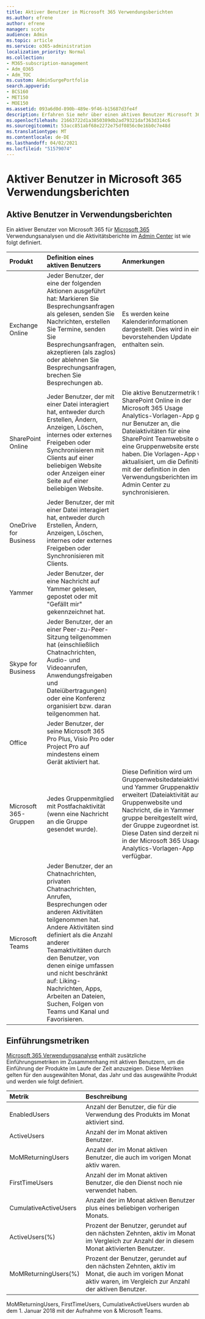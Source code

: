 ```yaml
---
title: Aktiver Benutzer in Microsoft 365 Verwendungsberichten
ms.author: efrene
author: efrene
manager: scotv
audience: Admin
ms.topic: article
ms.service: o365-administration
localization_priority: Normal
ms.collection:
- M365-subscription-management
- Adm_O365
- Adm_TOC
ms.custom: AdminSurgePortfolio
search.appverid:
- BCS160
- MET150
- MOE150
ms.assetid: 093a6d0d-890b-489e-9f46-b15687d3fe4f
description: Erfahren Sie mehr über einen aktiven Benutzer Microsoft 365 Nutzungsanalysen, Aktivitätsberichte und Einführungsmetriken.
ms.openlocfilehash: 21663722d1a3850389db2ad79321daf363d314c6
ms.sourcegitcommit: 53acc851abf68e2272e75df0856c0e16b0c7e48d
ms.translationtype: MT
ms.contentlocale: de-DE
ms.lasthandoff: 04/02/2021
ms.locfileid: "51579074"
---
```

# <a name="active-user-in-microsoft-365-usage-reports"></a>Aktiver Benutzer in Microsoft 365 Verwendungsberichten

## <a name="active-user-in-usage-reports"></a>Aktive Benutzer in Verwendungsberichten

Ein aktiver Benutzer von Microsoft 365 für [Microsoft 365](usage-analytics.md) Verwendungsanalysen und die Aktivitätsberichte im [Admin Center](../activity-reports/activity-reports.md) ist wie folgt definiert. 
  
|**Produkt**|**Definition eines aktiven Benutzers**|**Anmerkungen**|
|:-----|:-----|:-----|
|Exchange Online  <br/> |Jeder Benutzer, der eine der folgenden Aktionen ausgeführt hat: Markieren Sie Besprechungsanfragen als gelesen, senden Sie Nachrichten, erstellen Sie Termine, senden Sie Besprechungsanfragen, akzeptieren (als zaglos) oder ablehnen Sie Besprechungsanfragen, brechen Sie Besprechungen ab.  <br/> |Es werden keine Kalenderinformationen dargestellt. Dies wird in einem bevorstehenden Update enthalten sein.  <br/> |
|SharePoint Online  <br/> |Jeder Benutzer, der mit einer Datei interagiert hat, entweder durch Erstellen, Ändern, Anzeigen, Löschen, internes oder externes Freigeben oder Synchronisieren mit Clients auf einer beliebigen Website oder Anzeigen einer Seite auf einer beliebigen Website.  <br/> |Die aktive Benutzermetrik für SharePoint Online in der Microsoft 365 Usage Analytics-Vorlagen-App gibt nur Benutzer an, die Dateiaktivitäten für eine SharePoint Teamwebsite oder eine Gruppenwebsite erstellt haben. Die Vorlagen-App wird aktualisiert, um die Definition mit der definition in den Verwendungsberichten im Admin Center zu synchronisieren.  <br/> |
|OneDrive for Business  <br/> |Jeder Benutzer, der mit einer Datei interagiert hat, entweder durch Erstellen, Ändern, Anzeigen, Löschen, internes oder externes Freigeben oder Synchronisieren mit Clients.  <br/> ||
|Yammer  <br/> |Jeder Benutzer, der eine Nachricht auf Yammer gelesen, gepostet oder mit "Gefällt mir" gekennzeichnet hat.  <br/> ||
|Skype for Business  <br/> |Jeder Benutzer, der an einer Peer-zu-Peer-Sitzung teilgenommen hat (einschließlich Chatnachrichten, Audio- und Videoanrufen, Anwendungsfreigaben und Dateiübertragungen) oder eine Konferenz organisiert bzw. daran teilgenommen hat.  <br/> ||
|Office  <br/> |Jeder Benutzer, der seine Microsoft 365 Pro Plus, Visio Pro oder Project Pro auf mindestens einem Gerät aktiviert hat.  <br/> ||
|Microsoft 365-Gruppen  <br/> |Jedes Gruppenmitglied mit Postfachaktivität (wenn eine Nachricht an die Gruppe gesendet wurde).  <br/> |Diese Definition wird um Gruppenwebsitedateiaktivitäten und Yammer Gruppenaktivität erweitert (Dateiaktivität auf der Gruppenwebsite und Nachricht, die in Yammer gruppe bereitgestellt wird, die der Gruppe zugeordnet ist.) Diese Daten sind derzeit nicht in der Microsoft 365 Usage Analytics-Vorlagen-App verfügbar.  <br/> |
|Microsoft Teams  <br/> |Jeder Benutzer, der an Chatnachrichten, privaten Chatnachrichten, Anrufen, Besprechungen oder anderen Aktivitäten teilgenommen hat. Andere Aktivitäten sind definiert als die Anzahl anderer Teamaktivitäten durch den Benutzer, von denen einige umfassen und nicht beschränkt auf: Liking-Nachrichten, Apps, Arbeiten an Dateien, Suchen, Folgen von Teams und Kanal und Favorisieren.  <br/> ||
   
## <a name="adoption-metrics"></a>Einführungsmetriken

[Microsoft 365 Verwendungsanalyse](usage-analytics.md) enthält zusätzliche Einführungsmetriken im Zusammenhang mit aktiven Benutzern, um die Einführung der Produkte im Laufe der Zeit anzuzeigen. Diese Metriken gelten für den ausgewählten Monat, das Jahr und das ausgewählte Produkt und werden wie folgt definiert. 
  
|**Metrik**|**Beschreibung**|
|:-----|:-----|
|EnabledUsers  <br/> |Anzahl der Benutzer, die für die Verwendung des Produkts im Monat aktiviert sind.  <br/> |
|ActiveUsers  <br/> |Anzahl der im Monat aktiven Benutzer.  <br/> |
|MoMReturningUsers  <br/> |Anzahl der im Monat aktiven Benutzer, die auch im vorigen Monat aktiv waren.  <br/> |
|FirstTimeUsers  <br/> |Anzahl der im Monat aktiven Benutzer, die den Dienst noch nie verwendet haben.  <br/> |
|CumulativeActiveUsers  <br/> |Anzahl der im Monat aktiven Benutzer plus eines beliebigen vorherigen Monats.  <br/> |
|ActiveUsers(%)  <br/> |Prozent der Benutzer, gerundet auf den nächsten Zehnten, aktiv im Monat im Vergleich zur Anzahl der in diesem Monat aktivierten Benutzer.  <br/> |
|MoMReturningUsers(%)  <br/> |Prozent der Benutzer, gerundet auf den nächsten Zehnten, aktiv im Monat, die auch im vorigen Monat aktiv waren, im Vergleich zur Anzahl der aktiven Benutzer.  <br/> |
   
MoMReturningUsers, FirstTimeUsers, CumulativeActiveUsers wurden ab dem 1. Januar 2018 mit der Aufnahme von &amp; Microsoft Teams.
  

